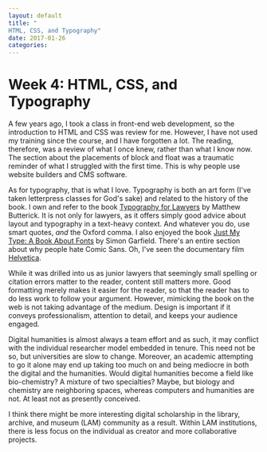 ```yaml
---
layout: default
title: "
HTML, CSS, and Typography"
date: 2017-01-26
categories:
---
```

# Week 4: HTML, CSS, and Typography

A few years ago, I took a class in front-end web development, so the introduction to HTML and CSS was review for me. However, I have not used my training since the course, and I have forgotten a lot. The reading, therefore, was a review of what I once knew, rather than what I know now. The section about the placements of block and float was a traumatic reminder of what I struggled with the first time. This is why people use website builders and CMS software.  

As for typography, that is what I love. Typography is both an art form (I've taken letterpress classes for God's sake) and related to the history of the book. I own and refer to the book [Typography for Lawyers](http://typographyforlawyers.com) by Matthew Butterick. It is not only for lawyers, as it offers simply good advice about layout and typography in a text-heavy context. And whatever you do, use smart quotes, *and* the Oxford comma. I also enjoyed the book [Just My Type: A Book About Fonts](https://en.wikipedia.org/wiki/Just_My_Type) by Simon Garfield. There's an entire section about why people hate Comic Sans. Oh, I've seen the documentary film [Helvetica](https://en.wikipedia.org/wiki/Helvetica_(film)).

While it was drilled into us as junior lawyers that seemingly small spelling or citation errors matter to the reader, content still matters more. Good formatting merely makes it easier for the reader, so that the reader has to do less work to follow your argument. However, mimicking the book on the web is not taking advantage of the medium. Design is important if it conveys professionalism, attention to detail, and keeps your audience engaged.

Digital humanities is almost always a team effort and as such, it may conflict with the individual researcher model embedded in tenure. This need not be so, but universities are slow to change. Moreover, an academic attempting to go it alone may end up taking too much on and being mediocre in both the digital and the humanities. Would digital humanities become a field like bio-chemistry? A mixture of two specialties? Maybe, but biology and chemistry are neighboring spaces, whereas computers and humanities are not. At least not as presently conceived.

I think there might be more interesting digital scholarship in the library, archive, and museum (LAM) community as a result. Within LAM institutions, there is less focus on the individual as creator and more collaborative projects.
